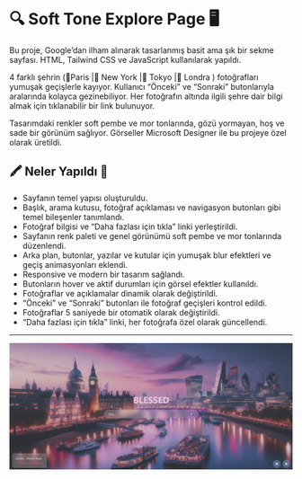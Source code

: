 # 🔍 Soft Tone Explore Page 🖥️

Bu proje, Google’dan ilham alınarak tasarlanmış basit ama şık bir sekme sayfası. HTML, Tailwind CSS ve JavaScript kullanılarak yapıldı.

4 farklı şehrin (🗼Paris |🗽 New York |🏯 Tokyo |🎡 Londra ) fotoğrafları yumuşak geçişlerle kayıyor. Kullanıcı “Önceki” ve “Sonraki” butonlarıyla aralarında kolayca gezinebiliyor. Her fotoğrafın altında ilgili şehre dair bilgi almak için tıklanabilir bir link bulunuyor.

Tasarımdaki renkler soft pembe ve mor tonlarında, gözü yormayan, hoş ve sade bir görünüm sağlıyor. Görseller Microsoft Designer ile bu projeye özel olarak üretildi.

## 🖍️ Neler Yapıldı 📝

- Sayfanın temel yapısı oluşturuldu.
- Başlık, arama kutusu, fotoğraf açıklaması ve navigasyon butonları gibi temel bileşenler tanımlandı.
- Fotoğraf bilgisi ve “Daha fazlası için tıkla” linki yerleştirildi.
- Sayfanın renk paleti ve genel görünümü soft pembe ve mor tonlarında düzenlendi.
- Arka plan, butonlar, yazılar ve kutular için yumuşak blur efektleri ve geçiş animasyonları eklendi.
- Responsive ve modern bir tasarım sağlandı.
- Butonların hover ve aktif durumları için görsel efektler kullanıldı.
- Fotoğraflar ve açıklamalar dinamik olarak değiştirildi.
- “Önceki” ve “Sonraki” butonları ile fotoğraf geçişleri kontrol edildi.
- Fotoğraflar 5 saniyede bir otomatik olarak değiştirildi.
- “Daha fazlası için tıkla” linki, her fotoğrafa özel olarak güncellendi.
---

![readme](img/readme.png)
